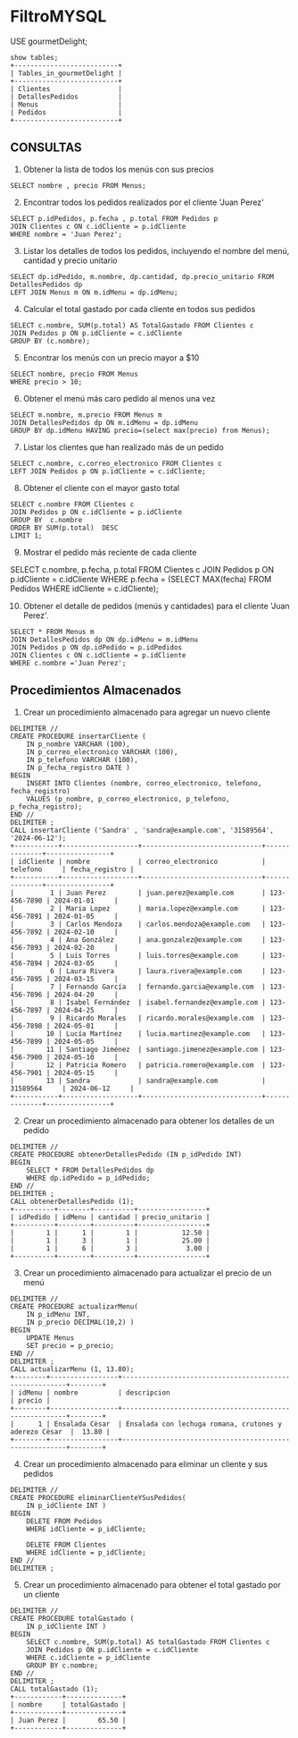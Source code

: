 # FiltroMYSQL

USE gourmetDelight;
~~~mysql
show tables;
+--------------------------+
| Tables_in_gourmetDelight |
+--------------------------+
| Clientes                 |
| DetallesPedidos          |
| Menus                    |
| Pedidos                  |
+--------------------------+
~~~
## CONSULTAS 
1. Obtener la lista de todos los menús con sus precios

~~~mysql
SELECT nombre , precio FROM Menus;
~~~

2. Encontrar todos los pedidos realizados por el cliente 'Juan Perez'

~~~mysql
SELECT p.idPedidos, p.fecha , p.total FROM Pedidos p
JOIN Clientes c ON c.idCliente = p.idCliente
WHERE nombre = 'Juan Perez';
~~~

3. Listar los detalles de todos los pedidos, incluyendo el nombre del menú, cantidad y precio unitario
~~~mysql
SELECT dp.idPedido, m.nombre, dp.cantidad, dp.precio_unitario FROM DetallesPedidos dp
LEFT JOIN Menus m ON m.idMenu = dp.idMenu;
~~~

4. Calcular el total gastado por cada cliente en todos sus pedidos
~~~mysql
SELECT c.nombre, SUM(p.total) AS TotalGastado FROM Clientes c
JOIN Pedidos p ON p.idCliente = c.idCliente
GROUP BY (c.nombre);
~~~

5. Encontrar los menús con un precio mayor a $10
~~~mysql
SELECT nombre, precio FROM Menus
WHERE precio > 10;
~~~
6. Obtener el menú más caro pedido al menos una vez
~~~mysql
SELECT m.nombre, m.precio FROM Menus m
JOIN DetallesPedidos dp ON m.idMenu = dp.idMenu
GROUP BY dp.idMenu HAVING precio=(select max(precio) from Menus);
~~~

7. Listar los clientes que han realizado más de un pedido
~~~mysql
SELECT c.nombre, c.correo_electronico FROM Clientes c
LEFT JOIN Pedidos p ON p.idCliente = c.idCliente; 
~~~

8. Obtener el cliente con el mayor gasto total
~~~mysql
SELECT c.nombre FROM Clientes c
JOIN Pedidos p ON c.idCliente = p.idCliente
GROUP BY  c.nombre
ORDER BY SUM(p.total)  DESC 
LIMIT 1;
~~~

9. Mostrar el pedido más reciente de cada cliente

SELECT c.nombre, p.fecha, p.total FROM Clientes c
JOIN Pedidos p ON p.idCliente = c.idCliente
WHERE p.fecha = (SELECT  MAX(fecha) FROM Pedidos WHERE idCliente = c.idCliente);

10. Obtener el detalle de pedidos (menús y cantidades) para el cliente 'Juan Perez'.

~~~mysql
SELECT * FROM Menus m
JOIN DetallesPedidos dp ON dp.idMenu = m.idMenu
JOIN Pedidos p ON dp.idPedido = p.idPedidos
JOIN Clientes c ON c.idCliente = p.idCliente
WHERE c.nombre ='Juan Perez';
~~~
## Procedimientos Almacenados
1. Crear un procedimiento almacenado para agregar un nuevo cliente
~~~mysql
DELIMITER //
CREATE PROCEDURE insertarCliente (
    IN p_nombre VARCHAR (100),
    IN p_correo_electronico VARCHAR (100),
    IN p_telefono VARCHAR (100),
    IN p_fecha_registro DATE )
BEGIN
    INSERT INTO Clientes (nombre, correo_electronico, telefono, fecha_registro)
    VALUES (p_nombre, p_correo_electronico, p_telefono, p_fecha_registro);
END //
DELIMITER ;
CALL insertarCliente ('Sandra' , 'sandra@example.com', '31589564', '2024-06-12');
+-----------+-------------------+------------------------------+--------------+----------------+
| idCliente | nombre            | correo_electronico           | telefono     | fecha_registro |
+-----------+-------------------+------------------------------+--------------+----------------+
|         1 | Juan Perez        | juan.perez@example.com       | 123-456-7890 | 2024-01-01     |
|         2 | Maria Lopez       | maria.lopez@example.com      | 123-456-7891 | 2024-01-05     |
|         3 | Carlos Mendoza    | carlos.mendoza@example.com   | 123-456-7892 | 2024-02-10     |
|         4 | Ana González      | ana.gonzalez@example.com     | 123-456-7893 | 2024-02-20     |
|         5 | Luis Torres       | luis.torres@example.com      | 123-456-7894 | 2024-03-05     |
|         6 | Laura Rivera      | laura.rivera@example.com     | 123-456-7895 | 2024-03-15     |
|         7 | Fernando García   | fernando.garcia@example.com  | 123-456-7896 | 2024-04-20     |
|         8 | Isabel Fernández  | isabel.fernandez@example.com | 123-456-7897 | 2024-04-25     |
|         9 | Ricardo Morales   | ricardo.morales@example.com  | 123-456-7898 | 2024-05-01     |
|        10 | Lucía Martínez    | lucia.martinez@example.com   | 123-456-7899 | 2024-05-05     |
|        11 | Santiago Jiménez  | santiago.jimenez@example.com | 123-456-7900 | 2024-05-10     |
|        12 | Patricia Romero   | patricia.romero@example.com  | 123-456-7901 | 2024-05-15     |
|        13 | Sandra            | sandra@example.com           | 31589564     | 2024-06-12     |
+-----------+-------------------+------------------------------+--------------+----------------+
~~~
2. Crear un procedimiento almacenado para obtener los detalles de un pedido
~~~mysql
DELIMITER //
CREATE PROCEDURE obtenerDetallesPedido (IN p_idPedido INT)
BEGIN
    SELECT * FROM DetallesPedidos dp
    WHERE dp.idPedido = p_idPedido;
END //
DELIMITER ;
CALL obtenerDetallesPedido (1);
+----------+--------+----------+-----------------+
| idPedido | idMenu | cantidad | precio_unitario |
+----------+--------+----------+-----------------+
|        1 |      1 |        1 |           12.50 |
|        1 |      3 |        1 |           25.00 |
|        1 |      6 |        3 |            3.00 |
+----------+--------+----------+-----------------+
~~~
3. Crear un procedimiento almacenado para actualizar el precio de un menú
~~~mysql
DELIMITER //
CREATE PROCEDURE actualizarMenu(
	IN p_idMenu INT,
	IN p_precio DECIMAL(10,2) )
BEGIN
    UPDATE Menus
    SET precio = p_precio;
END //
DELIMITER ;
CALL actualizarMenu (1, 13.80);
+--------+-----------------+--------------------------------------------------------+--------+
| idMenu | nombre          | descripcion                                            | precio |
+--------+-----------------+--------------------------------------------------------+--------+
|      1 | Ensalada Cèsar  | Ensalada con lechuga romana, crutones y aderezo Cèsar  |  13.80 |
+--------+-----------------+--------------------------------------------------------+--------+
~~~
4. Crear un procedimiento almacenado para eliminar un cliente y sus pedidos
~~~mysql
DELIMITER //
CREATE PROCEDURE eliminarClienteYSusPedidos(
	IN p_idCliente INT )
BEGIN
    DELETE FROM Pedidos 
    WHERE idCliente = p_idCliente;
    
    DELETE FROM Clientes 
    WHERE idCliente = p_idCliente;
END //
DELIMITER ;
~~~
5. Crear un procedimiento almacenado para obtener el total gastado por un cliente
~~~mysql
DELIMITER //
CREATE PROCEDURE totalGastado (
	IN p_idCliente INT )
BEGIN 
	SELECT c.nombre, SUM(p.total) AS totalGastado FROM Clientes c
	JOIN Pedidos p ON p.idCliente = c.idCliente
	WHERE c.idCliente = p_idCliente
	GROUP BY c.nombre;
END //
DELIMITER ;
CALL totalGastado (1);
+------------+--------------+
| nombre     | totalGastado |
+------------+--------------+
| Juan Perez |        65.50 |
+------------+--------------+
~~~
